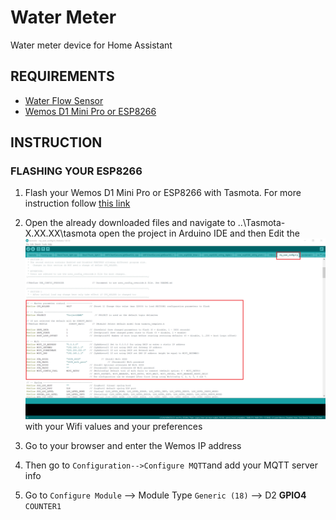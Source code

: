 # Water Meter
Water meter device for Home Assistant

## REQUIREMENTS
- [Water Flow Sensor](https://es.aliexpress.com/item/32871294401.html?spm=a2g0s.9042311.0.0.d1124c4dEI47oQ)
- [Wemos D1 Mini Pro or ESP8266](https://es.aliexpress.com/item/32803725174.html?spm=a2g0s.9042311.0.0.d1124c4dEI47oQ)

## INSTRUCTION
### FLASHING YOUR ESP8266
1. Flash your Wemos D1 Mini Pro or ESP8266 with Tasmota. For more instruction follow [this link](https://github.com/arendst/Tasmota)
2. Open the already downloaded files and navigate to ..\Tasmota-X.XX.XX\tasmota open the project in Arduino IDE and then Edit the ![my_user_config.h](https://github.com/rossiluis22/water_meter/blob/master/photo_reference/my_user_config.png?raw=true) with your Wifi values and your preferences

3. Go to your browser and enter the Wemos IP address
4. Then go to `Configuration-->Configure MQTT`and add your MQTT server info
5. Go to `Configure Module` --> Module Type `Generic (18)` --> D2  **GPIO4** `COUNTER1`
